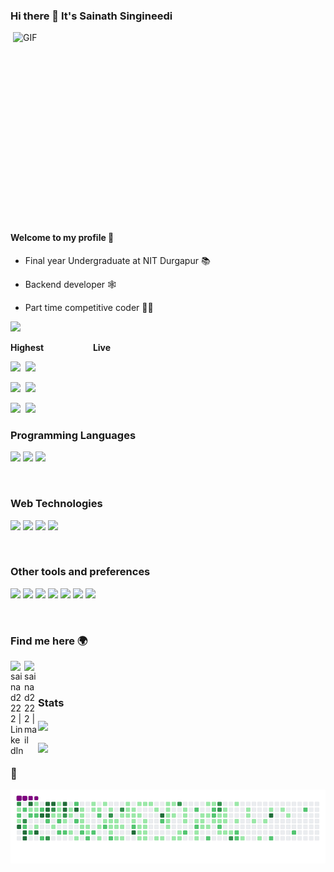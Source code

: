 ### Hi there 👋 It's Sainath Singineedi

  <img align="right" alt="GIF" src="https://github.com/abhisheknaiidu/abhisheknaiidu/blob/master/code.gif?raw=true" width="500" height="320" />

#### Welcome to my profile 🙎️

- Final year Undergraduate at NIT Durgapur 📚

- Backend developer 🕸️

- Part time competitive coder 🐱‍💻

![](https://komarev.com/ghpvc/?username=sainad2222)

**Highest** &nbsp;&nbsp;&nbsp;&nbsp;&nbsp;&nbsp;&nbsp;&nbsp;&nbsp;&nbsp;&nbsp;&nbsp;&nbsp;&nbsp;&nbsp;&nbsp;&nbsp;&nbsp; **Live**

[<img src="https://img.shields.io/badge/Codechef-1825-blue?style=flat&logo=codechef"/>](https://www.codechef.com/users/sainad)&nbsp;&nbsp;[<img src="https://img.shields.io/badge/dynamic/json?&color=blue&logo=codechef&label=Codechef&url=https://competitive-coding-api.herokuapp.com/api/codechef/sainad&query=%24.rating&cacheSeconds=86400"/>](https://www.codechef.com/users/sainad)

[<img src="https://img.shields.io/badge/Codeforces-1364-red?style=flat&logo=codeforces"/>](https://codeforces.com/profile/sainad)&nbsp;&nbsp;[<img src="https://img.shields.io/badge/dynamic/json?&color=red&logo=codeforces&label=Codeforces&url=https://competitive-coding-api.herokuapp.com/api/codeforces/sainad&query=%24.rating&cacheSeconds=86400"/>](https://codeforces.com/profile/sainad)

[<img src="https://img.shields.io/badge/Atcoder-762-yellow?style=flat"/>](https://atcoder.jp/users/sainad)&nbsp;&nbsp;[<img src="https://img.shields.io/badge/dynamic/json?&color=yellow&logo=atcoder&label=Atcoder&url=https://competitive-coding-api.herokuapp.com/api/atcoder/sainad&query=%24.rating&cacheSeconds=86400"/>](https://atcoder.jp/users/sainad)



### Programming Languages
<img src="https://img.shields.io/badge/-Python-blue?style=flat&logo=python&logoColor=white"> <img src="https://img.shields.io/badge/-JavaScript-eed718?style=flat&logo=javascript&logoColor=ffffff"> <img src='https://img.shields.io/badge/-C%20&%20C++-659ad2?style=flat&logo=c%2B%2B&logoColor=ffffff'>


</br>


### Web Technologies
<img src='https://img.shields.io/badge/-Django-black?style=flat&logo=django&logoColor=blue'> <img src='https://img.shields.io/badge/-React-white?style=plastic&logo=react&logoColor=blue'> <img src="https://img.shields.io/badge/-Express-black?style=plastic&logo=express&logoColor=green"> <img src='https://img.shields.io/badge/-MongoDB-white?style=plastic&logo=mongodb&logoColor=green'>

</br>



### Other tools and preferences
<img src="http://img.shields.io/badge/-Git-F1502F?style=flat&logo=git&logoColor=FFFFFF"> <img src="http://img.shields.io/badge/-Github-000000?style=flat&logo=github&logoColor=FFFFFF"> <img src="http://img.shields.io/badge/-VS%20Code-007ACC?style=flat&logo=visual%20studio%20code&logoColor=white">
<img src="http://img.shields.io/badge/-Heroku-430098?style=flat&logo=heroku&logoColor=white"> <img src='https://img.shields.io/badge/-Ubuntu-%23c64423?style=flat&logo=ubuntu&logoColor=yellow'> <img src='https://img.shields.io/badge/-ArchLinux-green?style=flat&logo=Arch-Linux&logoColor=blue'> <img src="https://img.shields.io/badge/-NeoVim-black?style=plastic&logo=neovim&logoColor=blue">

[comment]: <> (<img src="https://img.shields.io/badge/-Docker-white?style=flat&logo=docker&logoColor=blue">)

</br>



### Find me here 🌍
[<img align="left" alt="sainad2222 | LinkedIn" width="22px" src="https://cdn.jsdelivr.net/npm/simple-icons@v3/icons/linkedin.svg" />][linkedin]
[<img align="left" alt="sainad2222 | mail" width="22px" src="https://cdn.jsdelivr.net/npm/simple-icons@v3/icons/gmail.svg" />][gmail]
</br>
</br>




[linkedin]: https://www.linkedin.com/in/sainathsingineedi/
[gmail]: mailto:sainathsingineedi2222@gmail.com

### Stats

[comment]: <> (credits to: https://github.com/anuraghazra/github-readme-stats)

<a href="https://github.com/sainad2222">
  <img align="center" style="inline block" src="https://github-readme-stats.vercel.app/api?username=sainad2222&count_private=true&show_icons=true&theme=tokyonight" width=500/>
</a>

</br>
</br>

<a href="https://github.com/sainad2222">
  <img align="center" src="https://github-readme-stats.vercel.app/api/top-langs/?username=sainad2222&layout=compact&height=195&width=700" width=500/>
</a>

</br>

### 🐍

![gif](https://github.com/sainad2222/sainad2222/blob/output/github-contribution-grid-snake.gif)
